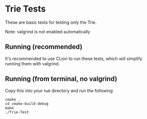 # Trie Tests

These are basic tests for testing only the Trie. 

Note: valgrind is not enabled automatically

## Running (recommended)

It's recommended to use CLion to run these tests, which will simplify running them with valgrind.

## Running (from terminal, no valgrind)

Copy this into your `hw8` directory and run the following

```
cmake .
cd cmake-build-debug
make
./Trie-Test
```



